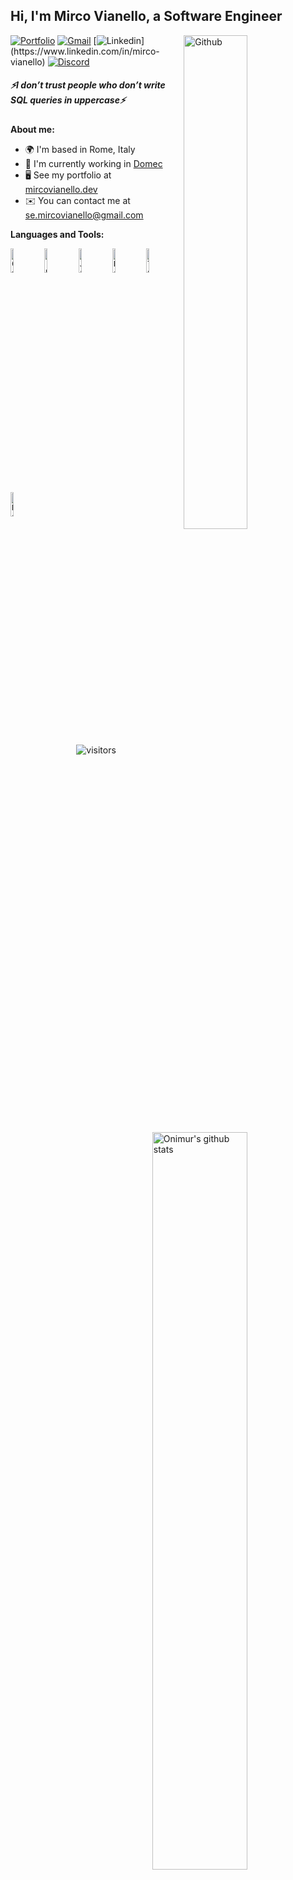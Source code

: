 <!-- Your title -->
## Hi, I'm Mirco Vianello, a Software Engineer

<!-- Any image aligned to the right. Beware the width -->
<img width="45%" align="right" alt="Github" src="https://github.com/mircovianello/mircovianello/blob/main/DreamJob.gif?raw=true" />

<!-- Your badges-->
[![Portfolio](https://img.shields.io/badge/Portfolio-255E63?style=for-the-badge&logo=About.me&logoColor=white)](https://www.mircovianello.dev/) [![Gmail](https://img.shields.io/badge/Gmail-D14836?style=for-the-badge&logo=gmail&logoColor=white)](mailto:se.mircovianello@gmail.com) [![Linkedin](https://img.shields.io/badge/linkedin-%230077B5.svg?style=for-the-badge&logo=linkedin&logoColor=white")](https://www.linkedin.com/in/mirco-vianello) [![Discord](https://img.shields.io/badge/Discord-%235865F2.svg?style=for-the-badge&logo=discord&logoColor=white)](https://discord.com/users/mircovianello)

##### _⚡️I don’t trust people who don’t write SQL queries in uppercase⚡️_

<!-- Talking about you -->
**About me:**

* 🌍  I'm based in Rome, Italy
* 🚀  I'm currently working in [Domec](http://https://www.domecsolutions.com/)
* 🖥️  See my portfolio at [mircovianello.dev](http://www.mircovianello.dev/)
* ✉️  You can contact me at [se.mircovianello@gmail.com](mailto:se.mircovianello@gmail.com)

**Languages and Tools:**
<!-- Your github readme stats-->
<p>
  <img width="55%" align="right" alt="Onimur's github stats" src="https://github-readme-stats.vercel.app/api?username=mircovianello&show_icons=true&hide_border=true" />
  <!-- Your languages and tools.-->
  <code><img width="10%" src="https://user-images.githubusercontent.com/25181517/121405384-444d7300-c95d-11eb-959f-913020d3bf90.png" alt="C#" title="C#"/></code>
  <code><img width="10%" src="https://user-images.githubusercontent.com/25181517/121405754-b4f48f80-c95d-11eb-8893-fc325bde617f.png" alt=".NET Core" title=".NET Core"/></code>
  <code><img width="10%" src="https://user-images.githubusercontent.com/25181517/117447155-6a868a00-af3d-11eb-9cfe-245df15c9f3f.png" alt="JavaScript" title="JavaScript"/></code>
  <code><img width="10%" src="https://user-images.githubusercontent.com/25181517/183897015-94a058a6-b86e-4e42-a37f-bf92061753e5.png" alt="React" title="React"/></code>
  <code><img width="10%" src="https://user-images.githubusercontent.com/25181517/183890598-19a0ac2d-e88a-4005-a8df-1ee36782fde1.png" alt="TypeScript" title="TypeScript"/></code>
  <code><img width="10%" src="https://github.com/marwin1991/profile-technology-icons/assets/136815194/5f8c622c-c217-4649-b0a9-7e0ee24bd704" alt="Next.js" title="Next.js"/></code>
</p>

<!-- Your hits or visitors-->
<p align="center"><img src="https://komarev.com/ghpvc/?username=mircovianello&label=visitors" alt="visitors"/></p> 
